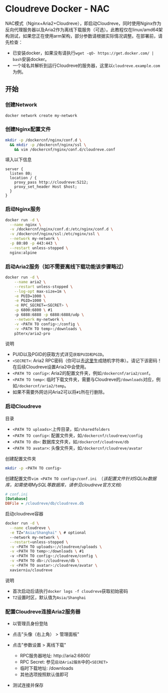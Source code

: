 # Cloudreve Docker - NAC

NAC模式（Nginx+Aria2+Cloudreve），即启动Cloudreve，同时使用Nginx作为反向代理服务器以及Aria2作为离线下载服务（可选）。此教程仅在linux/amd64架构测试，如果您正在使用arm架构，部分参数请根据实际情况调整。在部署前，请先检查：

- 已安装docker，如果没有请执行`wget -qO- https://get.docker.com/ | bash`安装docker。
- 一个域名并解析到运行Cloudreve的服务器，这里以`cloudreve.example.com`为例。

## 开始

### 创建Network

```bash
docker network create my-network
```

### 创建Nginx配置文件

```bash
mkdir -p /dockercnf/nginx/conf.d \
  && mkdir -p /dockercnf/nginx/ssl \
	&& vim /dockercnf/nginx/conf.d/cloudreve.conf
```

填入以下信息

```
server {
  listen 80;
  location / {
    proxy_pass http://cloudreve:5212;
    proxy_set_header Host $host;
  }
}
```

### 启动Nginx服务

```bash
docker run -d \
  --name nginx \
  -v /dockercnf/nginx/conf.d:/etc/nginx/conf.d \
  -v /dockercnf/nginx/ssl:/etc/nginx/ssl \
  --network my-network \
  -p 80:80 -p 443:443 \
  --restart unless-stopped \
  nginx:alpine
```

### 启动Aria2服务（如不需要离线下载功能该步骤略过）

```bash
docker run -d \
    --name aria2 \
    --restart unless-stopped \
    --log-opt max-size=1m \
    -e PUID=1000 \
    -e PGID=1000 \
    -e RPC_SECRET=<SECRET> \
    -p 6800:6800 \ #1
    -p 6888:6888 -p 6888:6888/udp \
    --network my-network \
    -v <PATH TO config>:/config \
    -v <PATH TO temp>:/downloads \
    p3terx/aria2-pro
```

说明

- PUID以及PGID的获取方式详见`获取PUID和PGID`。
- `<SECRET>`: Aria2 RPC密码（你可以去[这里](https://miniwebtool.com/zh-cn/random-string-generator/)生成随机字符串）。请记下该密码！在后续Cloudreve设置Aria2中会使用。
- `<PATH TO config>`: Aria2的配置文件夹，例如`/dockercnf/aria2/conf`。
- `<PATH TO temp>`: 临时下载文件夹，需要与Cloudreve的`/downloads`对应，例如`/dockercnf/aria2/temp`。
- 如果不需要外网访问Aria2可以将`#1`所在行删除。

### 启动Cloudreve

目录

- `<PATH TO uploads>`:上传目录，如`/sharedfolders`
- `<PATH TO config>`: 配置文件夹，如`/dockercnf/cloudreve/config`
- `<PATH TO db>`: 数据库文件夹，如`/dockercnf/cloudreve/db`
- `<PATH TO avatar>`: 头像文件夹，如`/dockercnf/cloudreve/avatar`

创建配置文件夹

```bash
mkdir -p <PATH TO config>
```

创建配置文件`vim <PATH TO config>/conf.ini `（*该配置文件针对SQLite数据库，如需使用MySQL等数据库，请参见cloudreve官方文档*）

```ini
# conf.ini
[Database]
DBFile = /cloudreve/db/cloudreve.db
```

启动cloudreve容器

```bash
docker run -d \
  --name cloudreve \
  -e TZ="Asia/Shanghai" \ # optional
  --network my-network \
  --restart=unless-stopped \
  -v <PATH TO uploads>:/cloudreve/uploads \
  -v <PATH TO temp>:/downloads \ #1
  -v <PATH TO config>:/cloudreve/config \
  -v <PATH TO db>:/cloudreve/db \
  -v <PATH TO avatar>:/cloudreve/avatar \
  xavierniu/cloudreve
```

说明

- 首次启动后请执行`docker logs -f cloudreve`获取初始密码
- `TZ`设置时区，默认值为`Asia/Shanghai`

### 配置Cloudreve连接Aria2服务器

- 以管理员身份登陆
- 点击"头像（右上角） > 管理面板"
- 点击"参数设置 > 离线下载"

  - RPC服务器地址: http://aria2:6800/
  - RPC Secret: 参见`启动Aria2服务`中的`<SECRET>`
  - 临时下载地址: /downloads
  - 其他选项按照默认值即可
- 测试连接并保存